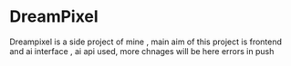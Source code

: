 # DreamPixel
Dreampixel is a side project of mine , main aim of this project is frontend and ai interface , ai api used, more chnages will be here 
errors in push
